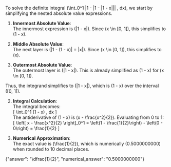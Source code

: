 To solve the definite integral \(\int_0^1 |1 - |1 - |1 - x||| \, dx\), we start by simplifying the nested absolute value expressions.

1. **Innermost Absolute Value**:  
   The innermost expression is \(|1 - x|\). Since \(x \in [0, 1]\), this simplifies to \(1 - x\).

2. **Middle Absolute Value**:  
   The next layer is \(|1 - (1 - x)| = |x|\). Since \(x \in [0, 1]\), this simplifies to \(x\).

3. **Outermost Absolute Value**:  
   The outermost layer is \(|1 - x|\). This is already simplified as \(1 - x\) for \(x \in [0, 1]\).

Thus, the integrand simplifies to \(|1 - x|\), which is \(1 - x\) over the interval \([0, 1]\).

2. **Integral Calculation**:  
   The integral becomes:  
   \[
   \int_0^1 (1 - x) \, dx
   \]  
   The antiderivative of \(1 - x\) is \(x - \frac{x^2}{2}\). Evaluating from 0 to 1:  
   \[
   \left[ x - \frac{x^2}{2} \right]_0^1 = \left(1 - \frac{1}{2}\right) - \left(0 - 0\right) = \frac{1}{2}
   \]

3. **Numerical Approximation**:  
   The exact value is \(\frac{1}{2}\), which is numerically \(0.5000000000\) when rounded to 10 decimal places.

{"answer": "\\dfrac{1}{2}", "numerical_answer": "0.5000000000"}